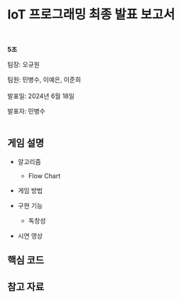 # IoT 프로그래밍 최종 발표 보고서
</br>

**5조**   

팀장: 오규원

팀원: 민병수, 이예은, 이준희   
</br>
발표일: 2024년 6월 18일

발표자: 민병수
</br>
</br>

## 게임 설명
+ 알고리즘  
  + Flow Chart
 
+ 게임 방법

+ 구현 기능
  + 독창성
 
+ 시연 영상

## 핵심 코드
 
## 참고 자료
